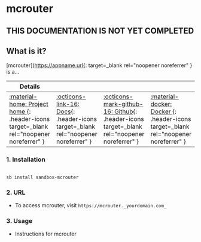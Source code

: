 # mcrouter

## THIS DOCUMENTATION IS NOT YET COMPLETED


## What is it?

[mcrouter](https://appname.url{: target=_blank rel="noopener noreferrer" } is a...

| Details     |             |             |             |
|-------------|-------------|-------------|-------------|
| [:material-home: Project home ](https://mcrouter.url){: .header-icons target=_blank rel="noopener noreferrer" } | [:octicons-link-16: Docs](https://mcrouter.docs.url){: .header-icons target=_blank rel="noopener noreferrer" } | [:octicons-mark-github-16: Github](https://github.com/mcrouter/mcrouter){: .header-icons target=_blank rel="noopener noreferrer" } | [:material-docker: Docker ](https://hub.docker.com/r/mcrouter/mcrouter){: .header-icons target=_blank rel="noopener noreferrer" }|

### 1. Installation

``` shell

sb install sandbox-mcrouter

```

### 2. URL

- To access mcrouter, visit `https://mcrouter._yourdomain.com_`

### 3. Usage

- Instructions for mcrouter
